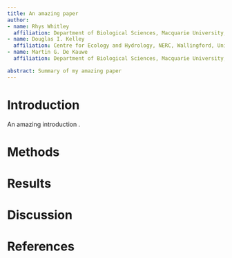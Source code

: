 ```yaml
---  
title: An amazing paper
author:
- name: Rhys Whitley
  affiliation: Department of Biological Sciences, Macquarie University, North Ryde, NSW 2109, Australia.
- name: Douglas I. Kelley
  affiliation: Centre for Ecology and Hydrology, NERC, Wallingford, United Kingdom.
- name: Martin G. De Kauwe
  affiliation: Department of Biological Sciences, Macquarie University, North Ryde, NSW 2109, Australia.

abstract: Summary of my amazing paper
---  
```


# Introduction

An amazing introduction .


# Methods

# Results

# Discussion


# References

